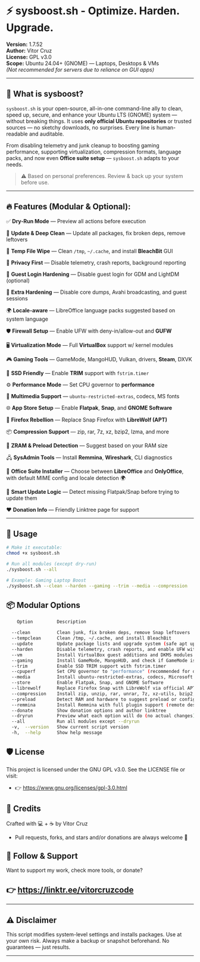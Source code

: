 # ⚡ sysboost.sh - Optimize. Harden. Upgrade.

**Version:** 1.7.52  
**Author:** Vitor Cruz  
**License:** GPL v3.0  
**Scope:** Ubuntu 24.04+ (GNOME) — Laptops, Desktops & VMs  
*(Not recommended for servers due to reliance on GUI apps)*

---

## 🧰 What is sysboost?

`sysboost.sh` is your open-source, all-in-one command-line ally to clean, speed up, secure, and enhance your Ubuntu LTS (GNOME) system — without breaking things. It uses **only official Ubuntu repositories** or trusted sources — no sketchy downloads, no surprises. Every line is human-readable and auditable.

From disabling telemetry and junk cleanup to boosting gaming performance, supporting virtualization, compression formats, language packs, and now even **Office suite setup** — `sysboost.sh` adapts to your needs.

> ⚠️ Based on personal preferences. Review & back up your system before use.

---

## 🔥 Features (Modular & Optional):


✅ **Dry-Run Mode** — Preview all actions before execution  

🧼 **Update & Deep Clean** — Update all packages, fix broken deps, remove leftovers  

🧹 **Temp File Wipe** — Clean `/tmp`, `~/.cache`, and install **BleachBit** GUI  

🔐 **Privacy First** — Disable telemetry, crash reports, background reporting

🚷 **Guest Login Hardening** — Disable guest login for GDM and LightDM (optional)

🧱 **Extra Hardening** — Disable core dumps, Avahi broadcasting, and guest sessions

🌍 **Locale-aware** — LibreOffice language packs suggested based on system language

🛡️ **Firewall Setup** — Enable UFW with deny-in/allow-out and **GUFW**  

🖥️ **Virtualization Mode** — Full **VirtualBox** support w/ kernel modules  

🎮 **Gaming Tools** — GameMode, MangoHUD, Vulkan, drivers, **Steam**, DXVK  

💾 **SSD Friendly** — Enable **TRIM** support with `fstrim.timer`  

⚙️ **Performance Mode** — Set CPU governor to **performance**  

🎵 **Multimedia Support** — `ubuntu-restricted-extras`, codecs, MS fonts  

🌐 **App Store Setup** — Enable **Flatpak**, **Snap**, and **GNOME Software**  

🦊 **Firefox Rebellion** — Replace Snap Firefox with **LibreWolf (APT)**  

📦 **Compression Support** — zip, rar, 7z, xz, bzip2, lzma, and more  

🔁 **ZRAM & Preload Detection** — Suggest based on your RAM size  

🖧 **SysAdmin Tools** — Install **Remmina**, **Wireshark**, CLI diagnostics  

📝 **Office Suite Installer** — Choose between **LibreOffice** and **OnlyOffice**, with default MIME config and locale detection 🌍  

🧠 **Smart Update Logic** — Detect missing Flatpak/Snap before trying to update them  

❤️ **Donation Info** — Friendly Linktree page for support 

---

## 🧪 Usage

```bash
# Make it executable:
chmod +x sysboost.sh

# Run all modules (except dry-run)
./sysboost.sh --all

# Example: Gaming Laptop Boost
./sysboost.sh --clean --harden --gaming --trim --media --compression
```

## 📦 Modular Options
```bash
    Option         Description

  --clean          Clean junk, fix broken deps, remove Snap leftovers
  --tempclean      Clean /tmp, ~/.cache, and install BleachBit
  --update         Update package lists and upgrade system (safe apt update + upgrade)
  --harden         Disable telemetry, crash reports, and enable UFW with GUI
  --vm             Install VirtualBox guest additions and DKMS modules
  --gaming         Install GameMode, MangoHUD, and check if GameMode is active
  --trim           Enable SSD TRIM support with fstrim.timer
  --cpuperf        Set CPU governor to "performance" (recommended for desktops)
  --media          Install ubuntu-restricted-extras, codecs, Microsoft fonts
  --store          Enable Flatpak, Snap, and GNOME Software
  --librewolf      Replace Firefox Snap with LibreWolf via official APT repo
  --compression    Install zip, unzip, rar, unrar, 7z, xz-utils, bzip2, and lzma
  --preload        Detect RAM and hardware to suggest preload or configure ZRAM
  --remmina        Install Remmina with full plugin support (remote desktop client)
  --donate         Show donation options and author linktree
  --dryrun         Preview what each option will do (no actual changes)
  --all            Run all modules except --dryrun
  -v,  --version   Show current script version
  -h,  --help      Show help message
```

## 🛡️ License
This project is licensed under the GNU GPL v3.0.
See the LICENSE file or visit:
- 👉 https://www.gnu.org/licenses/gpl-3.0.html

## 👤 Credits
Crafted with 💻 + ☕ by Vitor Cruz
- Pull requests, forks, and stars and/or donations are always welcome 🌟

## 👋 Follow & Support
Want to support my work, check more tools, or donate?
## 👉 https://linktr.ee/vitorcruzcode

---

## ⚠️ Disclaimer
This script modifies system-level settings and installs packages.
Use at your own risk. Always make a backup or snapshot beforehand.
No guarantees — just results.

---
